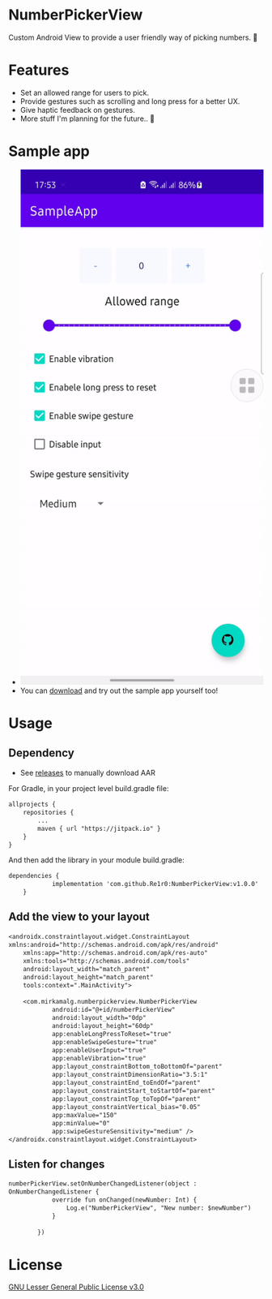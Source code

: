 # NumberPickerView
Custom Android View to provide a user friendly way of picking numbers. 🧪
# Features
* Set an allowed range for users to pick.
* Provide gestures such as scrolling and long press for a better UX. 
* Give haptic feedback on gestures.
* More stuff I'm planning for the future.. 📅
# Sample app
* ![Sample](/screenshots/sample.gif)
* You can [download](https://drive.google.com/file/d/1EQ2XCTMq4DZGADPcKCmGNsieeuVwA0c-/view?usp=sharing) and try out the sample app yourself too!
# Usage
## Dependency
* See [releases](https://github.com/Re1r0/NumberPickerView/releases) to manually download AAR

For Gradle, in your project level build.gradle file:
```
allprojects {
	repositories {
		...
		maven { url "https://jitpack.io" }
	}
}
```
And then add the library in your module build.gradle:
```
dependencies {
	        implementation 'com.github.Re1r0:NumberPickerView:v1.0.0'
	}
```
## Add the view to your layout
```
<androidx.constraintlayout.widget.ConstraintLayout xmlns:android="http://schemas.android.com/apk/res/android"
    xmlns:app="http://schemas.android.com/apk/res-auto"
    xmlns:tools="http://schemas.android.com/tools"
    android:layout_width="match_parent"
    android:layout_height="match_parent"
    tools:context=".MainActivity">

    <com.mirkamalg.numberpickerview.NumberPickerView
            android:id="@+id/numberPickerView"
            android:layout_width="0dp"
            android:layout_height="60dp"
            app:enableLongPressToReset="true"
            app:enableSwipeGesture="true"
            app:enableUserInput="true"
            app:enableVibration="true"
            app:layout_constraintBottom_toBottomOf="parent"
            app:layout_constraintDimensionRatio="3.5:1"
            app:layout_constraintEnd_toEndOf="parent"
            app:layout_constraintStart_toStartOf="parent"
            app:layout_constraintTop_toTopOf="parent"
            app:layout_constraintVertical_bias="0.05"
            app:maxValue="150"
            app:minValue="0"
            app:swipeGestureSensitivity="medium" />
</androidx.constraintlayout.widget.ConstraintLayout>
```
## Listen for changes
```
numberPickerView.setOnNumberChangedListener(object : OnNumberChangedListener {
            override fun onChanged(newNumber: Int) {
                Log.e("NumberPickerView", "New number: $newNumber")
            }

        })
```
# License
[GNU Lesser General Public License v3.0](https://choosealicense.com/licenses/lgpl-3.0/)
